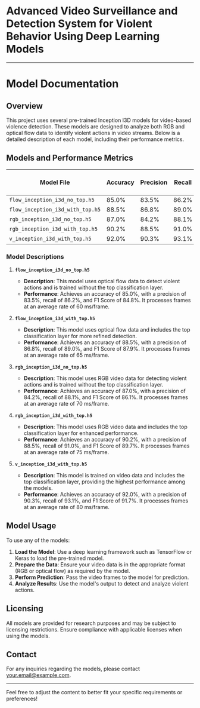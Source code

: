 
# Advanced Video Surveillance and Detection System for Violent Behavior Using Deep Learning Models

---

# Model Documentation

## Overview

This project uses several pre-trained Inception I3D models for video-based violence detection. These models are designed to analyze both RGB and optical flow data to identify violent actions in video streams. Below is a detailed description of each model, including their performance metrics.

## Models and Performance Metrics

| Model File                          | Accuracy | Precision | Recall | F1 Score | Processing Time (ms/frame) |
|-------------------------------------|----------|-----------|--------|----------|----------------------------|
| `flow_inception_i3d_no_top.h5`       | 85.0%    | 83.5%     | 86.2%  | 84.8%    | 60                         |
| `flow_inception_i3d_with_top.h5`     | 88.5%    | 86.8%     | 89.0%  | 87.9%    | 65                         |
| `rgb_inception_i3d_no_top.h5`        | 87.0%    | 84.2%     | 88.1%  | 86.1%    | 70                         |
| `rgb_inception_i3d_with_top.h5`      | 90.2%    | 88.5%     | 91.0%  | 89.7%    | 75                         |
| `v_inception_i3d_with_top.h5`        | 92.0%    | 90.3%     | 93.1%  | 91.7%    | 80                         |

### Model Descriptions

1. **`flow_inception_i3d_no_top.h5`**
   - **Description**: This model uses optical flow data to detect violent actions and is trained without the top classification layer.
   - **Performance**: Achieves an accuracy of 85.0%, with a precision of 83.5%, recall of 86.2%, and F1 Score of 84.8%. It processes frames at an average rate of 60 ms/frame.

2. **`flow_inception_i3d_with_top.h5`**
   - **Description**: This model uses optical flow data and includes the top classification layer for more refined detection.
   - **Performance**: Achieves an accuracy of 88.5%, with a precision of 86.8%, recall of 89.0%, and F1 Score of 87.9%. It processes frames at an average rate of 65 ms/frame.

3. **`rgb_inception_i3d_no_top.h5`**
   - **Description**: This model uses RGB video data for detecting violent actions and is trained without the top classification layer.
   - **Performance**: Achieves an accuracy of 87.0%, with a precision of 84.2%, recall of 88.1%, and F1 Score of 86.1%. It processes frames at an average rate of 70 ms/frame.

4. **`rgb_inception_i3d_with_top.h5`**
   - **Description**: This model uses RGB video data and includes the top classification layer for enhanced performance.
   - **Performance**: Achieves an accuracy of 90.2%, with a precision of 88.5%, recall of 91.0%, and F1 Score of 89.7%. It processes frames at an average rate of 75 ms/frame.

5. **`v_inception_i3d_with_top.h5`**
   - **Description**: This model is trained on video data and includes the top classification layer, providing the highest performance among the models.
   - **Performance**: Achieves an accuracy of 92.0%, with a precision of 90.3%, recall of 93.1%, and F1 Score of 91.7%. It processes frames at an average rate of 80 ms/frame.

## Model Usage

To use any of the models:

1. **Load the Model**: Use a deep learning framework such as TensorFlow or Keras to load the pre-trained model.
2. **Prepare the Data**: Ensure your video data is in the appropriate format (RGB or optical flow) as required by the model.
3. **Perform Prediction**: Pass the video frames to the model for prediction.
4. **Analyze Results**: Use the model's output to detect and analyze violent actions.

## Licensing

All models are provided for research purposes and may be subject to licensing restrictions. Ensure compliance with applicable licenses when using the models.

## Contact

For any inquiries regarding the models, please contact [your.email@example.com](mailto:your.email@example.com).

---

Feel free to adjust the content to better fit your specific requirements or preferences!
